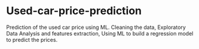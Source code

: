 # Used-car-price-prediction
Prediction of the used car price using ML.
Cleaning the data, Exploratory Data Analysis and features extraction, Using ML to build a regression model to predict the prices.
